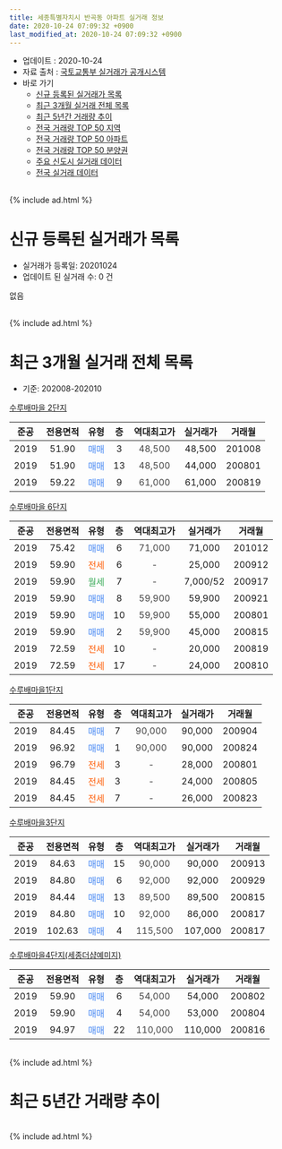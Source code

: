 ```yaml
---
title: 세종특별자치시 반곡동 아파트 실거래 정보
date: 2020-10-24 07:09:32 +0900
last_modified_at: 2020-10-24 07:09:32 +0900
---
```


* 업데이트 : 2020-10-24
* 자료 출처 : [국토교통부 실거래가 공개시스템](http://rt.molit.go.kr)
* 바로 가기
    * [신규 등록된 실거래가 목록](#신규-등록된-실거래가-목록)
    * [최근 3개월 실거래 전체 목록](#최근-3개월-실거래-전체-목록)
    * [최근 5년간 거래량 추이](#최근-5년간-거래량-추이)
    * [전국 거래량 TOP 50 지역](https://inasie.github.io/apt-trade-info/최근-3개월-전국에서-가장-거래가-많이-발생한-지역)
    * [전국 거래량 TOP 50 아파트](https://inasie.github.io/apt-trade-info/최근-3개월-전국에서-가장-거래가-많이-발생한-아파트)
    * [전국 거래량 TOP 50 분양권](https://inasie.github.io/apt-trade-info/최근-3개월-전국에서-가장-거래가-많이-발생한-분양권)
    * [주요 신도시 실거래 데이터](https://inasie.github.io/apt-trade-info/주요-신도시)
    * [전국 실거래 데이터](https://inasie.github.io/apt-trade-info/전국)
<br>
{% include ad.html %}
<br>

# 신규 등록된 실거래가 목록
* 실거래가 등록일: 20201024
* 업데이트 된 실거래 수: 0 건

없음

<br>
{% include ad.html %}
<br>

# 최근 3개월 실거래 전체 목록
* 기준: 202008-202010


[수루배마을 2단지](https://search.naver.com/search.naver?query=%EC%84%B8%EC%A2%85%ED%8A%B9%EB%B3%84%EC%9E%90%EC%B9%98%EC%8B%9C+%EB%B0%98%EA%B3%A1%EB%8F%99+%EC%88%98%EB%A3%A8%EB%B0%B0%EB%A7%88%EC%9D%84+2%EB%8B%A8%EC%A7%80)

|준공|전용면적|유형|층|역대최고가|실거래가|거래월|
|:---:|:---:|:---:|:---:|:---:|:---:|:---:|
|2019|51.90|<span style="color:#4285f3">매매</span>|3|<span style="color:#444444">48,500</span>|48,500|201008|
|2019|51.90|<span style="color:#4285f3">매매</span>|13|<span style="color:#444444">48,500</span>|44,000|200801|
|2019|59.22|<span style="color:#4285f3">매매</span>|9|<span style="color:#444444">61,000</span>|61,000|200819|

[수루배마을 6단지](https://search.naver.com/search.naver?query=%EC%84%B8%EC%A2%85%ED%8A%B9%EB%B3%84%EC%9E%90%EC%B9%98%EC%8B%9C+%EB%B0%98%EA%B3%A1%EB%8F%99+%EC%88%98%EB%A3%A8%EB%B0%B0%EB%A7%88%EC%9D%84+6%EB%8B%A8%EC%A7%80)

|준공|전용면적|유형|층|역대최고가|실거래가|거래월|
|:---:|:---:|:---:|:---:|:---:|:---:|:---:|
|2019|75.42|<span style="color:#4285f3">매매</span>|6|<span style="color:#444444">71,000</span>|71,000|201012|
|2019|59.90|<span style="color:#ff5a00">전세</span>|6|<span style="color:#444444">-</span>|25,000|200912|
|2019|59.90|<span style="color:#34a853">월세</span>|7|<span style="color:#444444">-</span>|7,000/52|200917|
|2019|59.90|<span style="color:#4285f3">매매</span>|8|<span style="color:#444444">59,900</span>|59,900|200921|
|2019|59.90|<span style="color:#4285f3">매매</span>|10|<span style="color:#444444">59,900</span>|55,000|200801|
|2019|59.90|<span style="color:#4285f3">매매</span>|2|<span style="color:#444444">59,900</span>|45,000|200815|
|2019|72.59|<span style="color:#ff5a00">전세</span>|10|<span style="color:#444444">-</span>|20,000|200819|
|2019|72.59|<span style="color:#ff5a00">전세</span>|17|<span style="color:#444444">-</span>|24,000|200810|

[수루배마을1단지](https://search.naver.com/search.naver?query=%EC%84%B8%EC%A2%85%ED%8A%B9%EB%B3%84%EC%9E%90%EC%B9%98%EC%8B%9C+%EB%B0%98%EA%B3%A1%EB%8F%99+%EC%88%98%EB%A3%A8%EB%B0%B0%EB%A7%88%EC%9D%841%EB%8B%A8%EC%A7%80)

|준공|전용면적|유형|층|역대최고가|실거래가|거래월|
|:---:|:---:|:---:|:---:|:---:|:---:|:---:|
|2019|84.45|<span style="color:#4285f3">매매</span>|7|<span style="color:#444444">90,000</span>|90,000|200904|
|2019|96.92|<span style="color:#4285f3">매매</span>|1|<span style="color:#444444">90,000</span>|90,000|200824|
|2019|96.79|<span style="color:#ff5a00">전세</span>|3|<span style="color:#444444">-</span>|28,000|200801|
|2019|84.45|<span style="color:#ff5a00">전세</span>|3|<span style="color:#444444">-</span>|24,000|200805|
|2019|84.45|<span style="color:#ff5a00">전세</span>|7|<span style="color:#444444">-</span>|26,000|200823|

[수루배마을3단지](https://search.naver.com/search.naver?query=%EC%84%B8%EC%A2%85%ED%8A%B9%EB%B3%84%EC%9E%90%EC%B9%98%EC%8B%9C+%EB%B0%98%EA%B3%A1%EB%8F%99+%EC%88%98%EB%A3%A8%EB%B0%B0%EB%A7%88%EC%9D%843%EB%8B%A8%EC%A7%80)

|준공|전용면적|유형|층|역대최고가|실거래가|거래월|
|:---:|:---:|:---:|:---:|:---:|:---:|:---:|
|2019|84.63|<span style="color:#4285f3">매매</span>|15|<span style="color:#444444">90,000</span>|90,000|200913|
|2019|84.80|<span style="color:#4285f3">매매</span>|6|<span style="color:#444444">92,000</span>|92,000|200929|
|2019|84.44|<span style="color:#4285f3">매매</span>|13|<span style="color:#444444">89,500</span>|89,500|200815|
|2019|84.80|<span style="color:#4285f3">매매</span>|10|<span style="color:#444444">92,000</span>|86,000|200817|
|2019|102.63|<span style="color:#4285f3">매매</span>|4|<span style="color:#444444">115,500</span>|107,000|200817|

[수루배마을4단지(세종더샵예미지)](https://search.naver.com/search.naver?query=%EC%84%B8%EC%A2%85%ED%8A%B9%EB%B3%84%EC%9E%90%EC%B9%98%EC%8B%9C+%EB%B0%98%EA%B3%A1%EB%8F%99+%EC%88%98%EB%A3%A8%EB%B0%B0%EB%A7%88%EC%9D%844%EB%8B%A8%EC%A7%80%28%EC%84%B8%EC%A2%85%EB%8D%94%EC%83%B5%EC%98%88%EB%AF%B8%EC%A7%80%29)

|준공|전용면적|유형|층|역대최고가|실거래가|거래월|
|:---:|:---:|:---:|:---:|:---:|:---:|:---:|
|2019|59.90|<span style="color:#4285f3">매매</span>|6|<span style="color:#444444">54,000</span>|54,000|200802|
|2019|59.90|<span style="color:#4285f3">매매</span>|4|<span style="color:#444444">54,000</span>|53,000|200804|
|2019|94.97|<span style="color:#4285f3">매매</span>|22|<span style="color:#444444">110,000</span>|110,000|200816|


<br>
{% include ad.html %}
<br>

# 최근 5년간 거래량 추이


<div style="width:100%;">
    <canvas id="deal_progress" height="200"></canvas>
</div>

<script>
new Chart(document.getElementById("deal_progress"), {
    type: 'line',
    data: {
        labels: ['201510','201511','201512','201601','201602','201603','201604','201605','201606','201607','201608','201609','201610','201611','201612','201701','201702','201703','201704','201705','201706','201707','201708','201709','201710','201711','201712','201801','201802','201803','201804','201805','201806','201807','201808','201809','201810','201811','201812','201901','201902','201903','201904','201905','201906','201907','201908','201909','201910','201911','201912','202001','202002','202003','202004','202005','202006','202007','202008','202009','202010'],
        datasets: [{
            label: '매매',
            pointRadius: 1,
            data: [0, 0, 0, 0, 0, 0, 0, 0, 0, 0, 0, 0, 0, 0, 0, 0, 0, 0, 0, 0, 0, 0, 0, 0, 0, 0, 0, 6, 10, 13, 19, 9, 14, 6, 5, 9, 15, 17, 22, 22, 20, 6, 9, 8, 12, 18, 7, 10, 7, 12, 27, 20, 7, 4, 4, 2, 18, 16, 11, 4, 2],
            borderColor: "rgba(255, 201, 14, 1)",
            backgroundColor: "rgba(255, 201, 14, 0.5)",
            fill: false,
            lineTension: 0
        },{
            label: '전월세',
            pointRadius: 1,
            data: [0, 0, 0, 0, 0, 0, 0, 0, 0, 0, 0, 0, 0, 0, 0, 0, 0, 0, 0, 0, 0, 0, 0, 0, 0, 0, 0, 0, 0, 0, 0, 0, 0, 0, 0, 0, 0, 1, 0, 7, 8, 1, 0, 3, 8, 13, 4, 18, 15, 6, 2, 1, 0, 4, 1, 4, 1, 2, 5, 2, 0],
            borderColor: "rgba(0, 141, 185, 1)",
            backgroundColor: "rgba(0, 141, 185, 0.5)",
            fill: false,
            lineTension: 0
        }
        ]
    },
    options: {
        responsive: true,
        title: {
            display: false
        },
        tooltips: {
            mode: 'index',
            intersect: false
        },
        hover: {
            mode: 'nearest',
            intersect: true
        },
        scales: {
            xAxes: [{
                display: true,
                scaleLabel: {
                    display: true,
                    labelString: '년/월'
                }
            }],
            yAxes: [{
                display: true,
                ticks: {
                    suggestedMin: 0,
                },
                scaleLabel: {
                    display: true,
                    labelString: '실거래 수'
                }
            }]
        }
    }
});

</script>


<br>
{% include ad.html %}
<br>

